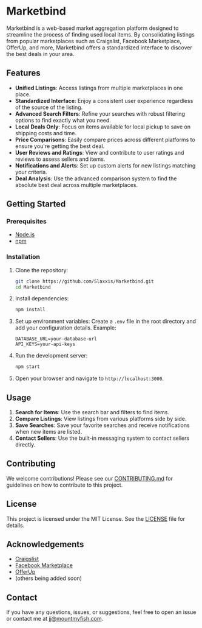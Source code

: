 # Marketbind

Marketbind is a web-based market aggregation platform designed to streamline the process of finding used local items. By consolidating listings from popular marketplaces such as Craigslist, Facebook Marketplace, OfferUp, and more, Marketbind offers a standardized interface to discover the best deals in your area. 

## Features

- **Unified Listings**: Access listings from multiple marketplaces in one place.
- **Standardized Interface**: Enjoy a consistent user experience regardless of the source of the listing.
- **Advanced Search Filters**: Refine your searches with robust filtering options to find exactly what you need.
- **Local Deals Only**: Focus on items available for local pickup to save on shipping costs and time.
- **Price Comparisons**: Easily compare prices across different platforms to ensure you're getting the best deal.
- **User Reviews and Ratings**: View and contribute to user ratings and reviews to assess sellers and items.
- **Notifications and Alerts**: Set up custom alerts for new listings matching your criteria.
- **Deal Analysis**: Use the advanced comparison system to find the absolute best deal across multiple marketplaces.

## Getting Started

### Prerequisites

- [Node.js](https://nodejs.org/)
- [npm](https://www.npmjs.com/)

### Installation

1. Clone the repository:
    ```bash
    git clone https://github.com/Slaxxis/Marketbind.git
    cd Marketbind
    ```

2. Install dependencies:
    ```bash
    npm install
    ```

3. Set up environment variables:
    Create a `.env` file in the root directory and add your configuration details. Example:
    ```env
    DATABASE_URL=your-database-url
    API_KEYS=your-api-keys
    ```

4. Run the development server:
    ```bash
    npm start
    ```

5. Open your browser and navigate to `http://localhost:3000`.

## Usage

1. **Search for Items**: Use the search bar and filters to find items.
2. **Compare Listings**: View listings from various platforms side by side.
3. **Save Searches**: Save your favorite searches and receive notifications when new items are listed.
4. **Contact Sellers**: Use the built-in messaging system to contact sellers directly.

## Contributing

We welcome contributions! Please see our [CONTRIBUTING.md](CONTRIBUTING.md) for guidelines on how to contribute to this project.

## License

This project is licensed under the MIT License. See the [LICENSE](LICENSE) file for details.

## Acknowledgements

- [Craigslist](https://www.craigslist.org/)
- [Facebook Marketplace](https://www.facebook.com/marketplace/)
- [OfferUp](https://offerup.com/)
- (others being added soon)

## Contact

If you have any questions, issues, or suggestions, feel free to open an issue or contact me at jj@mountmyfish.com.
